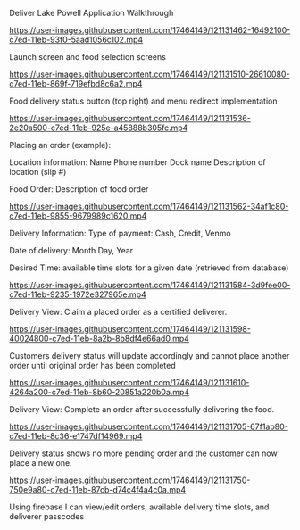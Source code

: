 Deliver Lake Powell Application Walkthrough



https://user-images.githubusercontent.com/17464149/121131462-16492100-c7ed-11eb-93f0-5aad1056c102.mp4

Launch screen and food selection screens




https://user-images.githubusercontent.com/17464149/121131510-26610080-c7ed-11eb-869f-719efbd8c6a2.mp4

Food delivery status button (top right) and menu redirect implementation




https://user-images.githubusercontent.com/17464149/121131536-2e20a500-c7ed-11eb-925e-a45888b305fc.mp4

Placing an order (example):

Location information:
Name
Phone number 
Dock name
Description of location (slip #)

Food Order:
Description of food order




https://user-images.githubusercontent.com/17464149/121131562-34af1c80-c7ed-11eb-9855-9679989c1620.mp4

Delivery Information:
Type of payment: Cash, Credit, Venmo

Date of delivery: Month Day, Year

Desired Time: available time slots for a given date (retrieved from database)
  



https://user-images.githubusercontent.com/17464149/121131584-3d9fee00-c7ed-11eb-9235-1972e327965e.mp4

Delivery View:
Claim a placed order as a certified deliverer.




https://user-images.githubusercontent.com/17464149/121131598-40024800-c7ed-11eb-8a2b-8b8df4e66ad0.mp4


Customers delivery status will update accordingly and cannot place another order until original order has been completed




https://user-images.githubusercontent.com/17464149/121131610-4264a200-c7ed-11eb-8b60-20851a220b0a.mp4

Delivery View:
Complete an order after successfully delivering the food. 




https://user-images.githubusercontent.com/17464149/121131705-67f1ab80-c7ed-11eb-8c36-e1747df14969.mp4

Delivery status shows no more pending order and the customer can now place a new one. 




https://user-images.githubusercontent.com/17464149/121131750-750e9a80-c7ed-11eb-87cb-d74c4f4a4c0a.mp4

Using firebase I can view/edit orders, available delivery time slots, and deliverer passcodes

